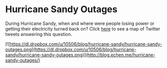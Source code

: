 # Hurricane Sandy Outages

During Hurricane Sandy, when and where were people losing power or getting their electricity turned back on? Click [here](http://blog.echen.me/hurricane-sandy-outages/) to see a map of Twitter tweets answering this question.

[![https://dl.dropbox.com/u/10506/blog/hurricane-sandy/hurricane-sandy-outages.png](https://dl.dropbox.com/u/10506/blog/hurricane-sandy/hurricane-sandy-outages.png)](http://blog.echen.me/hurricane-sandy-outages/)